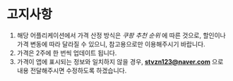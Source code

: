 # 고지사항
1. 해당 어플리케이션에서 가격 산정 방식은 _쿠팡 추천 순위_ 에 따른 것으로, 할인이나 가격 변동에 따라 달라질 수 있으니, 참고용으로만 이용해주시기 바랍니다.
2. 가격은 2주에 한 번씩 업데이트 됩니다.
3. 가격이 앱에 표시되는 정보와 일치하지 않을 경우, **stvzn123@naver.com** 으로 내용 전달해주시면 수정하도록 하겠습니다.